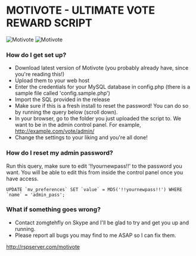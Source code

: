 # MOTIVOTE - ULTIMATE VOTE REWARD SCRIPT #

![Motivote](http://i.imgur.com/yvGrXLM.png)
![Motivote](http://i.imgur.com/pQSpAJP.png)

### How do I get set up? ###

* Download latest version of Motivote (you probably already have, since you're reading this!)
* Upload them to your web host
* Enter the credentials for your MySQL database in config.php (there is a sample file called 'config.sample.php')
* Import the SQL provided in the release
* Make sure if this is a fresh install to reset the password! You can do so by running the query below (scroll down).
* In your browser, go to the folder you just uploaded the script to. We want to be in the admin control panel. For example, http://example.com/vote/admin/
* Change the settings to your liking and you're all done!

### How do I reset my admin password? ###

Run this query, make sure to edit '!!yournewpass!!' to the password you want. You will be able to edit this from inside the control panel once you have access.

	UPDATE `mv_preferences` SET `value` = MD5('!!yournewpass!!') WHERE `name` = 'admin_pass';

### What if something goes wrong? ###

* Contact zomgtehfly on Skype and I'll be glad to try and get you up and running.
* Please report all bugs you may find to me ASAP so I can fix them.

http://rspserver.com/motivote